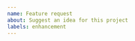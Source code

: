 ```yaml
---
name: Feature request
about: Suggest an idea for this project
labels: enhancement
---
```


<!-- Is your feature request related to a problem? Please describe -->
<!-- Describe the solution you'd like -->
<!-- Describe alternatives you've considered -->
